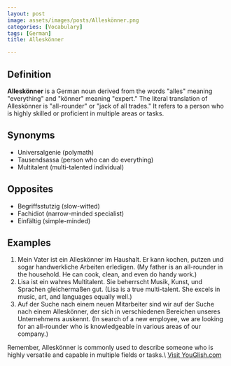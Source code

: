 ```yaml
---
layout: post
image: assets/images/posts/Alleskönner.png
categories: [Vocabulary]
tags: [German]
title: Alleskönner

---
```


## Definition

**Alleskönner** is a German noun derived from the words "alles" meaning "everything" and "könner" meaning "expert." The literal translation of Alleskönner is "all-rounder" or "jack of all trades." It refers to a person who is highly skilled or proficient in multiple areas or tasks.

## Synonyms

- Universalgenie (polymath)
- Tausendsassa (person who can do everything)
- Multitalent (multi-talented individual)

## Opposites

- Begriffsstutzig (slow-witted)
- Fachidiot (narrow-minded specialist)
- Einfältig (simple-minded)

## Examples

1. Mein Vater ist ein Alleskönner im Haushalt. Er kann kochen, putzen und sogar handwerkliche Arbeiten erledigen. (My father is an all-rounder in the household. He can cook, clean, and even do handy work.)
2. Lisa ist ein wahres Multitalent. Sie beherrscht Musik, Kunst, und Sprachen gleichermaßen gut. (Lisa is a true multi-talent. She excels in music, art, and languages equally well.)
3. Auf der Suche nach einem neuen Mitarbeiter sind wir auf der Suche nach einem Alleskönner, der sich in verschiedenen Bereichen unseres Unternehmens auskennt. (In search of a new employee, we are looking for an all-rounder who is knowledgeable in various areas of our company.)

Remember, Alleskönner is commonly used to describe someone who is highly versatile and capable in multiple fields or tasks.\ <a id="yg-widget-0" class="youglish-widget" data-query="Alleskönner" data-lang="german" data-components="8412" data-auto-start="0" data-bkg-color="theme_light" data-title="How%20to%20pronounce%20Alleskönner%20in%20German"  rel="nofollow" href="https://youglish.com">Visit YouGlish.com</a><script async src="https://youglish.com/public/emb/widget.js" charset="utf-8"></script>